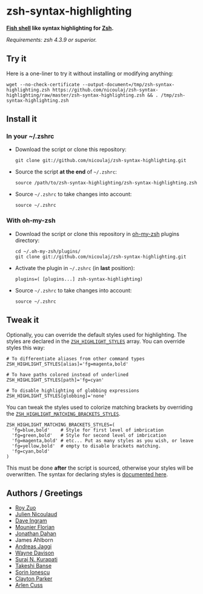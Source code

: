 zsh-syntax-highlighting
=======================

**[Fish shell](http://www.fishshell.org) like syntax highlighting for [Zsh](http://www.zsh.org).**

*Requirements: zsh 4.3.9 or superior.*


## Try it

Here is a one-liner to try it without installing or modifying anything:

    wget --no-check-certificate --output-document=/tmp/zsh-syntax-highlighting.zsh https://github.com/nicoulaj/zsh-syntax-highlighting/raw/master/zsh-syntax-highlighting.zsh && . /tmp/zsh-syntax-highlighting.zsh


## Install it


### In your ~/.zshrc

* Download the script or clone this repository:

      git clone git://github.com/nicoulaj/zsh-syntax-highlighting.git

* Source the script **at the end** of `~/.zshrc`:

      source /path/to/zsh-syntax-highlighting/zsh-syntax-highlighting.zsh

* Source `~/.zshrc`  to take changes into account:

      source ~/.zshrc


### With oh-my-zsh

* Download the script or clone this repository in [oh-my-zsh](http://github.com/robbyrussell/oh-my-zsh) plugins directory:

      cd ~/.oh-my-zsh/plugins/
      git clone git://github.com/nicoulaj/zsh-syntax-highlighting.git

* Activate the plugin in `~/.zshrc` (in **last** position):

      plugins=( [plugins...] zsh-syntax-highlighting)

* Source `~/.zshrc`  to take changes into account:
    
      source ~/.zshrc


## Tweak it

Optionally, you can override the default styles used for highlighting. The styles are declared in the [`ZSH_HIGHLIGHT_STYLES`](https://github.com/nicoulaj/zsh-syntax-highlighting/blob/master/zsh-syntax-highlighting.zsh#L11) array. You can override styles this way:

    # To differentiate aliases from other command types
    ZSH_HIGHLIGHT_STYLES[alias]='fg=magenta,bold'
    
    # To have paths colored instead of underlined
    ZSH_HIGHLIGHT_STYLES[path]='fg=cyan'
    
    # To disable highlighting of globbing expressions
    ZSH_HIGHLIGHT_STYLES[globbing]='none'

You can tweak the styles used to colorize matching brackets by overriding the [`ZSH_HIGHLIGHT_MATCHING_BRACKETS_STYLES`](https://github.com/nicoulaj/zsh-syntax-highlighting/blob/master/zsh-syntax-highlighting.zsh#L11).

    ZSH_HIGHLIGHT_MATCHING_BRACKETS_STYLES=(
      'fg=blue,bold'    # Style for first level of imbrication
      'fg=green,bold'   # Style for second level of imbrication
      'fg=magenta,bold' # etc... Put as many styles as you wish, or leave
      'fg=yellow,bold'  # empty to disable brackets matching.
      'fg=cyan,bold'
    )

This must be done **after** the script is sourced, otherwise your styles will be overwritten. The syntax for declaring styles is [documented here](http://zsh.sourceforge.net/Doc/Release/Zsh-Line-Editor.html#SEC135).


## Authors / Greetings

 * [Roy Zuo](https://github.com/roylez)
 * [Julien Nicoulaud](https://github.com/nicoulaj)
 * [Dave Ingram](https://github.com/dingram)
 * [Mounier Florian](https://github.com/paradoxxxzero)
 * [Jonathan Dahan](https://github.com/jedahan)
 * James Ahlborn
 * [Andreas Jaggi](https://github.com/x-way)
 * [Wayne Davison](https://github.com/WayneD)
 * [Suraj N. Kurapati](https://github.com/sunaku)
 * [Takeshi Banse](https://github.com/hchbaw)
 * [Sorin Ionescu](https://github.com/SpookyET)
 * [Clayton Parker](https://github.com/claytron)
 * [Arlen Cuss](https://github.com/celtic)
